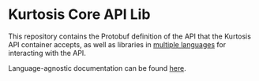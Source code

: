 Kurtosis Core API Lib
=====================
This repository contains the Protobuf definition of the API that the Kurtosis API container accepts, as well as libraries in [multiple languages](./api/supported-languages.txt) for interacting with the API.

Language-agnostic documentation can be found [here][docs].

[docs]: https://docs.kurtosistech.com/kurtosis-core/lib-documentation.html
